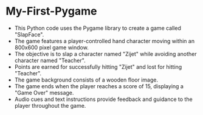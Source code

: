 # My-First-Pygame

- This Python code uses the Pygame library to create a game called "SlapFace".
- The game features a player-controlled hand character moving within an 800x600 pixel game window.
- The objective is to slap a character named "Zijet" while avoiding another character named "Teacher".
- Points are earned for successfully hitting "Zijet" and lost for hitting "Teacher".
- The game background consists of a wooden floor image.
- The game ends when the player reaches a score of 15, displaying a "Game Over" message.
- Audio cues and text instructions provide feedback and guidance to the player throughout the game.
